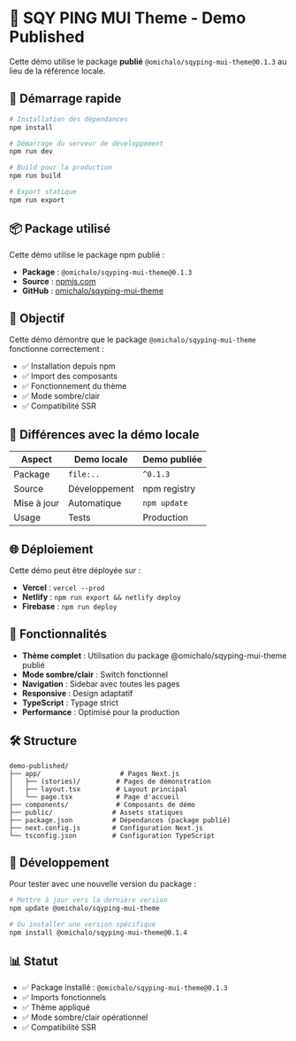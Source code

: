 # 🎨 SQY PING MUI Theme - Demo Published

Cette démo utilise le package **publié** `@omichalo/sqyping-mui-theme@0.1.3` au lieu de la référence locale.

## 🚀 Démarrage rapide

```bash
# Installation des dépendances
npm install

# Démarrage du serveur de développement
npm run dev

# Build pour la production
npm run build

# Export statique
npm run export
```

## 📦 Package utilisé

Cette démo utilise le package npm publié :

- **Package** : `@omichalo/sqyping-mui-theme@0.1.3`
- **Source** : [npmjs.com](https://www.npmjs.com/package/@omichalo/sqyping-mui-theme)
- **GitHub** : [omichalo/sqyping-mui-theme](https://github.com/omichalo/sqyping-mui-theme)

## 🎯 Objectif

Cette démo démontre que le package `@omichalo/sqyping-mui-theme` fonctionne correctement :

- ✅ Installation depuis npm
- ✅ Import des composants
- ✅ Fonctionnement du thème
- ✅ Mode sombre/clair
- ✅ Compatibilité SSR

## 🔄 Différences avec la démo locale

| Aspect      | Demo locale   | Demo publiée |
| ----------- | ------------- | ------------ |
| Package     | `file:..`     | `^0.1.3`     |
| Source      | Développement | npm registry |
| Mise à jour | Automatique   | `npm update` |
| Usage       | Tests         | Production   |

## 🌐 Déploiement

Cette démo peut être déployée sur :

- **Vercel** : `vercel --prod`
- **Netlify** : `npm run export && netlify deploy`
- **Firebase** : `npm run deploy`

## 📱 Fonctionnalités

- **Thème complet** : Utilisation du package @omichalo/sqyping-mui-theme publié
- **Mode sombre/clair** : Switch fonctionnel
- **Navigation** : Sidebar avec toutes les pages
- **Responsive** : Design adaptatif
- **TypeScript** : Typage strict
- **Performance** : Optimisé pour la production

## 🛠️ Structure

```
demo-published/
├── app/                    # Pages Next.js
│   ├── (stories)/         # Pages de démonstration
│   ├── layout.tsx         # Layout principal
│   └── page.tsx           # Page d'accueil
├── components/            # Composants de démo
├── public/               # Assets statiques
├── package.json          # Dépendances (package publié)
├── next.config.js        # Configuration Next.js
└── tsconfig.json         # Configuration TypeScript
```

## 🔧 Développement

Pour tester avec une nouvelle version du package :

```bash
# Mettre à jour vers la dernière version
npm update @omichalo/sqyping-mui-theme

# Ou installer une version spécifique
npm install @omichalo/sqyping-mui-theme@0.1.4
```

## 📊 Statut

- ✅ Package installé : `@omichalo/sqyping-mui-theme@0.1.3`
- ✅ Imports fonctionnels
- ✅ Thème appliqué
- ✅ Mode sombre/clair opérationnel
- ✅ Compatibilité SSR
